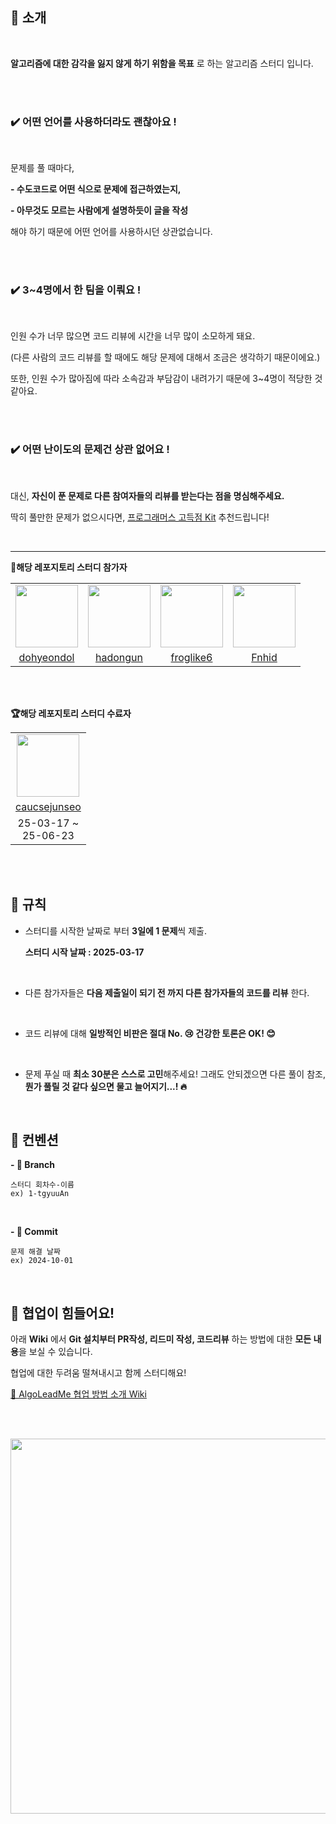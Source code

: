 ## 🌟  소개

<br>

**알고리즘에 대한 감각을 잃지 않게 하기 위함을 목표** 로 하는 알고리즘 스터디 입니다.

<br><br>

<h3>✔️ 어떤 언어를 사용하더라도 괜찮아요 !</h3>

<br>

문제를 풀 때마다,

**- 수도코드로 어떤 식으로 문제에 접근하였는지,**

**- 아무것도 모르는 사람에게 설명하듯이 글을 작성**

해야 하기 때문에 어떤 언어를 사용하시던 상관없습니다.

<br><br>

<h3>✔️ 3~4명에서 한 팀을 이뤄요 !</h3>

<br>

인원 수가 너무 많으면 코드 리뷰에 시간을 너무 많이 소모하게 돼요.

(다른 사람의 코드 리뷰를 할 때에도 해당 문제에 대해서 조금은 생각하기 때문이에요.)

또한, 인원 수가 많아짐에 따라 소속감과 부담감이 내려가기 때문에 3~4명이 적당한 것 같아요.

<br><br>

<h3>✔️ 어떤 난이도의 문제건 상관 없어요 !</h3>

<br>

대신, **자신이 푼 문제로 다른 참여자들의 리뷰를 받는다는 점을 명심해주세요.**


딱히 풀만한 문제가 없으시다면, [프로그래머스 고득점 Kit](https://school.programmers.co.kr/learn/challenges?tab=algorithm_practice_kit) 추천드립니다!

<br><hr>

**🧩해당 레포지토리 스터디 참가자**

<table>
  <tr>
    <td align="center"><a href="https://github.com/dohyeondol1"><img src="https://avatars.githubusercontent.com/u/102894803?v=4" width="100px;" alt=""/>
    <td align="center"><a href="https://github.com/hadongun"><img src="https://avatars.githubusercontent.com/u/170607480?v=4" width="100px;" alt=""/>
    <td align="center"><a href="https://github.com/froglike6"><img src="https://avatars.githubusercontent.com/u/62248477?v=4" width="100px;" alt=""/>
    <td align="center"><a href="https://github.com/Fnhid"><img src="https://avatars.githubusercontent.com/u/91731576?v=4" width="100px;" alt=""/>
  </tr>
  <tr>
    <td align="center"><a href="https://github.com/dohyeondol1" title="Code">dohyeondol</a></td>
    <td align="center"><a href="https://github.com/hadongun" title="Code">hadongun</a></td>
    <td align="center"><a href="https://github.com/froglike6" title="Code">froglike6</a></td>
    <td align="center"><a href="https://github.com/Fnhid" title="Code">Fnhid</a></td>
  </tr>
</table>

<br><br>

**🏆해당 레포지토리 스터디 수료자**

<table>
  <tr>
    <td align="center"><a href="https://github.com/caucsejunseo"><img src="https://avatars.githubusercontent.com/u/163493540?v=4" width="100px;" alt=""/>
  </tr>
  <tr>
    <td align="center"><a href="https://github.com/caucsejunseo" title="Code">caucsejunseo</a></td>
  </tr>
    <tr>
    <td align="center">25-03-17 ~<br> 25-06-23</a></td>
  </tr>
</table>
<br><br>

## 🤝 규칙

- 스터디를 시작한 날짜로 부터 **3일에 1 문제**씩 제출.

  **스터디 시작 날짜 : 2025-03-17**

<br>

- 다른 참가자들은 **다음 제출일이 되기 전 까지 다른 참가자들의 코드를 리뷰** 한다.

<br>

- 코드 리뷰에 대해 **일방적인 비판은 절대 No. 😢  건강한 토론은 OK! 😊**

<br>

- 문제 푸실 때 **최소 30분은 스스로 고민**해주세요! 그래도 안되겠으면 다른 풀이 참조, **뭔가 풀릴 것 같다 싶으면 물고 늘어지기...! 🔥**

<br>

## 🧩 컨벤션

**- 🌲 Branch**

```
스터디 회차수-이름
ex) 1-tgyuuAn
```

<br>

**- 💫 Commit**

``` 
문제 해결 날짜
ex) 2024-10-01
```

<br>

## 🤔 협업이 힘들어요!

아래 **Wiki** 에서 **Git 설치부터 PR작성, 리드미 작성, 코드리뷰** 하는 방법에 대한 **모든 내용**을 보실 수 있습니다.

협업에 대한 두려움 떨쳐내시고 함께 스터디해요!

[📄 AlgoLeadMe 협업 방법 소개 Wiki](https://github.com/AlgoLeadMe/AlgoLeadMe-1/wiki/%F0%9F%93%84-AlgoLeadMe-%ED%98%91%EC%97%85-%EB%B0%A9%EB%B2%95-%EC%86%8C%EA%B0%9C-Wiki)

<br><br>

<img src = "https://github.com/user-attachments/assets/d1ebaa03-d00e-4e43-80e7-ba3ac55bcae8" width = 600>
